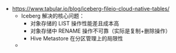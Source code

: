 - https://www.tabular.io/blog/iceberg-fileio-cloud-native-tables/
	- Iceberg 解决的核心问题：
		- 对象存储的 LIST 操作性能差且成本高
		- 对象存储中 RENAME 操作不可靠（实际是复制+删除操作）
		- Hive Metastore 在分区管理上的局限性
	-